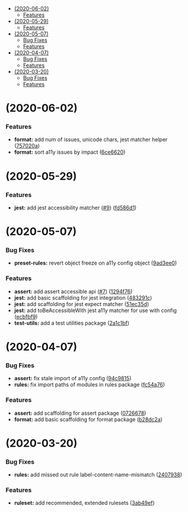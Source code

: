 <!-- START doctoc generated TOC please keep comment here to allow auto update -->
<!-- DON'T EDIT THIS SECTION, INSTEAD RE-RUN doctoc TO UPDATE -->


- [(2020-06-02)](#2020-06-02)
    - [Features](#features)
- [(2020-05-29)](#2020-05-29)
    - [Features](#features-1)
- [(2020-05-07)](#2020-05-07)
    - [Bug Fixes](#bug-fixes)
    - [Features](#features-2)
- [(2020-04-07)](#2020-04-07)
    - [Bug Fixes](#bug-fixes-1)
    - [Features](#features-3)
- [(2020-03-20)](#2020-03-20)
    - [Bug Fixes](#bug-fixes-2)
    - [Features](#features-4)

<!-- END doctoc generated TOC please keep comment here to allow auto update -->

# (2020-06-02)

### Features

-   **format:** add num of issues, unicode chars, jest matcher helper ([757020a](https://github.com/salesforce/sa11y/commit/757020a574ac366bd89e104afa33fa90d1ef0299))
-   **format:** sort a11y issues by impact ([6ce6620](https://github.com/salesforce/sa11y/commit/6ce66201ef77a8eda3a5c7fc3eab6b7cb8b68443))

# (2020-05-29)

### Features

-   **jest:** add jest accessibility matcher ([#9](https://github.com/salesforce/sa11y/issues/9)) ([fd586d1](https://github.com/salesforce/sa11y/commit/fd586d17aff340974f9b045f8af4fa202354fcc6))

# (2020-05-07)

### Bug Fixes

-   **preset-rules:** revert object freeze on a11y config object ([9ad3ee0](https://github.com/salesforce/sa11y/commit/9ad3ee084c31e4bff75b2935052764f52fa15897))

### Features

-   **assert:** add assert accessible api ([#7](https://github.com/salesforce/sa11y/issues/7)) ([1294f76](https://github.com/salesforce/sa11y/commit/1294f76a153024045e66d7949b91becf44493e4b))
-   **jest:** add basic scaffolding for jest integration ([483291c](https://github.com/salesforce/sa11y/commit/483291cc5b25a194f232e817b66f0c032d013891))
-   **jest:** add scaffolding for jest expect matcher ([51ec35d](https://github.com/salesforce/sa11y/commit/51ec35dd1867bf2467cf1fe5f3ffbb8adc880e7c))
-   **jest:** add toBeAccessibleWith jest a11y matcher for use with config ([ecbfbf9](https://github.com/salesforce/sa11y/commit/ecbfbf9f1a5c8e148be3e0d3b7c523ac192e46df))
-   **test-utils:** add a test utilities package ([2a1c1bf](https://github.com/salesforce/sa11y/commit/2a1c1bfe392be706af3fd2e2d7dd53cbf6e5d2b9))

# (2020-04-07)

### Bug Fixes

-   **assert:** fix stale import of a11y config ([94c9815](https://github.com/salesforce/sa11y/commit/94c9815d947325c73f312af69c18939e92fd6878))
-   **rules:** fix import paths of modules in rules package ([fc54a76](https://github.com/salesforce/sa11y/commit/fc54a765953f199ffa1d23580af8244a2ae1d173))

### Features

-   **assert:** add scaffolding for assert package ([0726678](https://github.com/salesforce/sa11y/commit/0726678b78aed455114e00305bbffdbc3ee15739))
-   **format:** add basic scaffolding for format package ([b28dc2a](https://github.com/salesforce/sa11y/commit/b28dc2a74a512f19537ebcdb630f8ef702ba67f8))

# (2020-03-20)

### Bug Fixes

-   **rules:** add missed out rule label-content-name-mismatch ([2407938](https://github.com/salesforce/sa11y/commit/240793894cf36d0ce8f227779a4cfc26ecf41590))

### Features

-   **ruleset:** add recommended, extended rulesets ([3ab49ef](https://github.com/salesforce/sa11y/commit/3ab49ef81d5e8ad064e85922de1efcd9bc567c9f))
